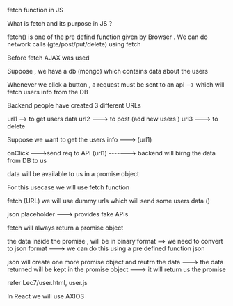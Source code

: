 fetch function in JS 

What is fetch and its purpose in JS ?

fetch() is one of the pre defind function given by Browser .
We can do network calls (gte/post/put/delete) using fetch 

Before fetch AJAX was used 


Suppose , we hava a db (mongo) which contains data about the users 

Whenever we click a button , a request must be sent to an api --> which will fetch users info from the DB 

Backend people have created 3 different URLs 

url1 --> to get users data
url2 ---> to post (add new users )
url3 ---> to delete


Suppose we want to get the users info ---> (url1) 

onClick --->send req to  API (url1)  -------> backend will birng the data from DB to us

data will be available to us in a promise object 

For this usecase we will use fetch function 


fetch (URL)
 we will use dummy urls which will send some users data ()

json placeholder ---> provides fake APIs

fetch will always return a promise object

the data inside the promise ,   will be in binary format ==> we need to convert to json format ---> we can do this using a pre defined function json

json will create one more promise object and reutrn the data ---> the data returned will be kept in the promise object ---> it will return us the promise 

refer Lec7/user.html, user.js 

In React we will use AXIOS 